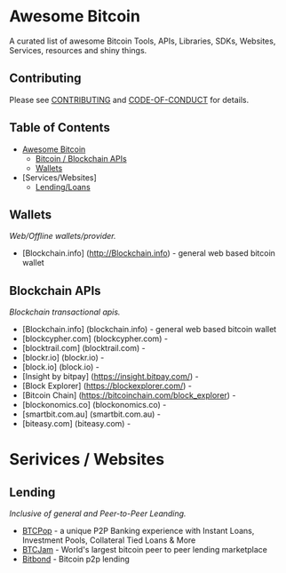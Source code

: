 # Awesome Bitcoin
A curated list of awesome Bitcoin Tools, APIs, Libraries, SDKs, Websites, Services, resources and shiny things.

## Contributing
Please see [CONTRIBUTING](https://github.com/bitvoxy/awesome-bitcoin/blob/master/CONTRIBUTING.md) and [CODE-OF-CONDUCT](https://github.com/bitvoxy/awesome-bitcoin/blob/master/CODE-OF-CONDUCT.md) for details.

## Table of Contents
- [Awesome Bitcoin](#awesome-bitcoin)
    - [Bitcoin / Blockchain APIs](#Blockchain-APIs)
    - [Wallets](#wallets)
- [Services/Websites]
    - [Lending/Loans](#Lending)

## Wallets
*Web/Offline wallets/provider.*
* [Blockchain.info] (http://Blockchain.info) - general web based bitcoin wallet

## Blockchain APIs
*Blockchain transactional apis.*
* [Blockchain.info] (blockchain.info) - general web based bitcoin wallet
* [blockcypher.com] (blockcypher.com) - 
* [blocktrail.com] (blocktrail.com) - 
* [blockr.io] (blockr.io) - 
* [block.io] (block.io) - 
* [Insight by bitpay] (https://insight.bitpay.com/) -
* [Block Explorer] (https://blockexplorer.com/) -
* [Bitcoin Chain] (https://bitcoinchain.com/block_explorer) - 
* [blockonomics.co] (blockonomics.co) -
* [smartbit.com.au] (smartbit.com.au) - 
* [biteasy.com] (biteasy.com) - 

# Serivices / Websites
## Lending
*Inclusive of general and Peer-to-Peer Leanding.*
* [BTCPop](btcpop.co) - a unique P2P Banking experience with Instant Loans, Investment Pools, Collateral Tied Loans & More
* [BTCJam](https://btcjam.com/) - World's largest bitcoin peer to peer lending marketplace
* [Bitbond](https://www.bitbond.com/) - Bitcoin p2p lending


